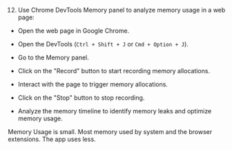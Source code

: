 12. Use Chrome DevTools Memory panel to analyze memory usage in a web page:

- Open the web page in Google Chrome.

- Open the DevTools (`Ctrl + Shift + J` or `Cmd + Option + J`).

- Go to the Memory panel.

- Click on the "Record" button to start recording memory allocations.

- Interact with the page to trigger memory allocations.

- Click on the "Stop" button to stop recording.

- Analyze the memory timeline to identify memory leaks and optimize memory usage.


Memory Usage is small. Most memory used by system and the browser extensions. The app uses less.